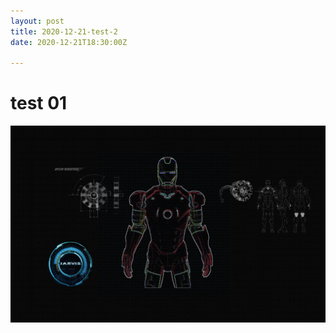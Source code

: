 ```yaml
---
layout: post
title: 2020-12-21-test-2
date: 2020-12-21T18:30:00Z

---
```

# test 01  
![hemang-2](/uploads/wp2757832-wallpaper-gif.gif)